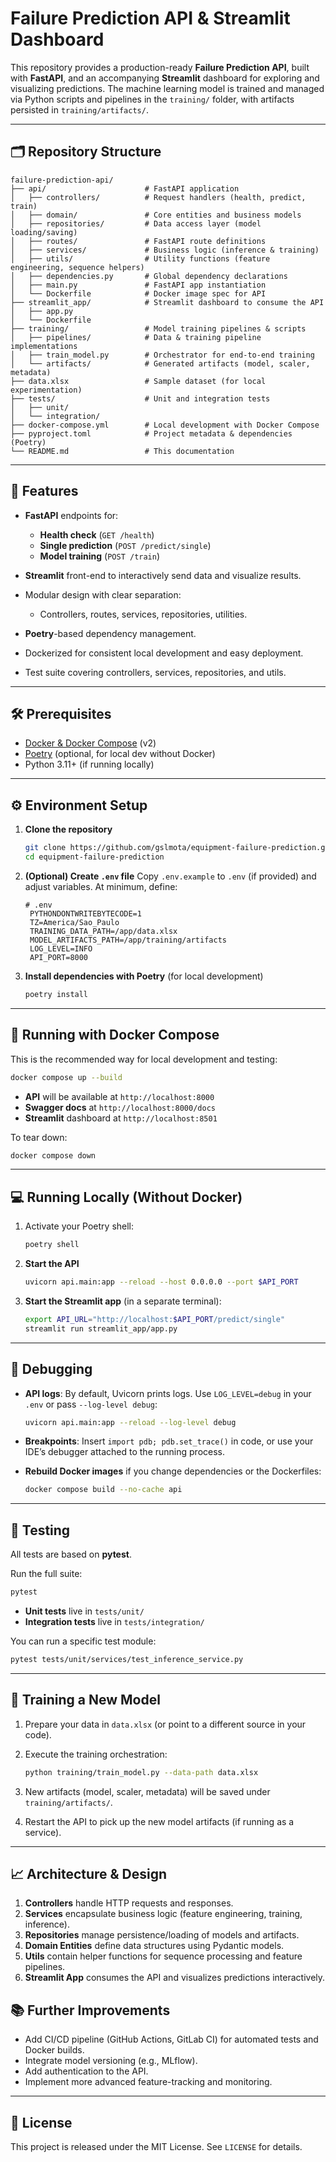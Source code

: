 # Failure Prediction API & Streamlit Dashboard

This repository provides a production-ready **Failure Prediction API**, built with **FastAPI**, and an accompanying **Streamlit** dashboard for exploring and visualizing predictions. The machine learning model is trained and managed via Python scripts and pipelines in the `training/` folder, with artifacts persisted in `training/artifacts/`.

---

## 🗂️ Repository Structure

```
failure-prediction-api/
├── api/                      # FastAPI application
│   ├── controllers/          # Request handlers (health, predict, train)
│   ├── domain/               # Core entities and business models
│   ├── repositories/         # Data access layer (model loading/saving)
│   ├── routes/               # FastAPI route definitions
│   ├── services/             # Business logic (inference & training)
│   ├── utils/                # Utility functions (feature engineering, sequence helpers)
│   ├── dependencies.py       # Global dependency declarations
│   ├── main.py               # FastAPI app instantiation
│   └── Dockerfile            # Docker image spec for API
├── streamlit_app/            # Streamlit dashboard to consume the API
│   ├── app.py
│   └── Dockerfile
├── training/                 # Model training pipelines & scripts
│   ├── pipelines/            # Data & training pipeline implementations
│   ├── train_model.py        # Orchestrator for end-to-end training
│   └── artifacts/            # Generated artifacts (model, scaler, metadata)
├── data.xlsx                 # Sample dataset (for local experimentation)
├── tests/                    # Unit and integration tests
│   ├── unit/
│   └── integration/
├── docker-compose.yml        # Local development with Docker Compose
├── pyproject.toml            # Project metadata & dependencies (Poetry)
└── README.md                 # This documentation
```

---

## 🚀 Features

* **FastAPI** endpoints for:

  * **Health check** (`GET /health`)
  * **Single prediction** (`POST /predict/single`)
  * **Model training** (`POST /train`)
* **Streamlit** front-end to interactively send data and visualize results.
* Modular design with clear separation:

  * Controllers, routes, services, repositories, utilities.
* **Poetry**-based dependency management.
* Dockerized for consistent local development and easy deployment.
* Test suite covering controllers, services, repositories, and utils.

---

## 🛠️ Prerequisites

* [Docker & Docker Compose](https://docs.docker.com/compose/) (v2)
* [Poetry](https://python-poetry.org/) (optional, for local dev without Docker)
* Python 3.11+ (if running locally)

---

## ⚙️ Environment Setup

1. **Clone the repository**

   ```bash
   git clone https://github.com/gslmota/equipment-failure-prediction.git
   cd equipment-failure-prediction
   ```

2. **(Optional) Create `.env` file**
   Copy `.env.example` to `.env` (if provided) and adjust variables. At minimum, define:

   ```dotenv
   # .env
    PYTHONDONTWRITEBYTECODE=1
    TZ=America/Sao_Paulo
    TRAINING_DATA_PATH=/app/data.xlsx
    MODEL_ARTIFACTS_PATH=/app/training/artifacts
    LOG_LEVEL=INFO
    API_PORT=8000
   ```

3. **Install dependencies with Poetry** (for local development)

   ```bash
   poetry install
   ```

---

## 🐳 Running with Docker Compose

This is the recommended way for local development and testing:

```bash
docker compose up --build
```

* **API** will be available at `http://localhost:8000`
* **Swagger docs** at `http://localhost:8000/docs`
* **Streamlit** dashboard at `http://localhost:8501`

To tear down:

```bash
docker compose down
```

---

## 💻 Running Locally (Without Docker)

1. Activate your Poetry shell:

   ```bash
   poetry shell
   ```

2. **Start the API**

   ```bash
   uvicorn api.main:app --reload --host 0.0.0.0 --port $API_PORT
   ```

3. **Start the Streamlit app** (in a separate terminal):

   ```bash
   export API_URL="http://localhost:$API_PORT/predict/single"
   streamlit run streamlit_app/app.py
   ```

---

## 🐞 Debugging

* **API logs**: By default, Uvicorn prints logs. Use `LOG_LEVEL=debug` in your `.env` or pass `--log-level debug`:

  ```bash
  uvicorn api.main:app --reload --log-level debug
  ```

* **Breakpoints**: Insert `import pdb; pdb.set_trace()` in code, or use your IDE’s debugger attached to the running process.

* **Rebuild Docker images** if you change dependencies or the Dockerfiles:

  ```bash
  docker compose build --no-cache api
  ```

---

## 🧪 Testing

All tests are based on **pytest**.

Run the full suite:

```bash
pytest 
```

* **Unit tests** live in `tests/unit/`
* **Integration tests** live in `tests/integration/`

You can run a specific test module:

```bash
pytest tests/unit/services/test_inference_service.py
```

---

## 📝 Training a New Model

1. Prepare your data in `data.xlsx` (or point to a different source in your code).
2. Execute the training orchestration:

   ```bash
   python training/train_model.py --data-path data.xlsx
   ```
3. New artifacts (model, scaler, metadata) will be saved under `training/artifacts/`.
4. Restart the API to pick up the new model artifacts (if running as a service).

---

## 📈 Architecture & Design

1. **Controllers** handle HTTP requests and responses.
2. **Services** encapsulate business logic (feature engineering, training, inference).
3. **Repositories** manage persistence/loading of models and artifacts.
4. **Domain Entities** define data structures using Pydantic models.
5. **Utils** contain helper functions for sequence processing and feature pipelines.
6. **Streamlit App** consumes the API and visualizes predictions interactively.


## 📚 Further Improvements

* Add CI/CD pipeline (GitHub Actions, GitLab CI) for automated tests and Docker builds.
* Integrate model versioning (e.g., MLflow).
* Add authentication to the API.
* Implement more advanced feature-tracking and monitoring.

---

## 📄 License

This project is released under the MIT License. See `LICENSE` for details.
